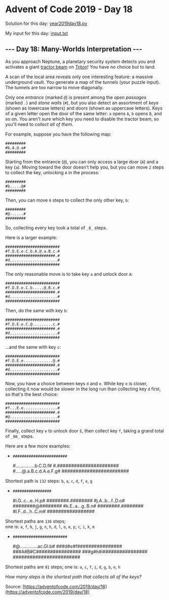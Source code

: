 # Advent of Code 2019 - Day 18

Solution for this day: [year2019day18.py](year2019/day18/year2019day18.py)

My input for this day: [input.txt](year2019/day18/input.txt)

## \--- Day 18: Many-Worlds Interpretation ---

As you approach Neptune, a planetary security system detects you and activates
a giant [tractor beam](https://en.wikipedia.org/wiki/Tractor_beam) on
[Triton](https://en.wikipedia.org/wiki/Triton_\(moon\))! You have no choice
but to land.

A scan of the local area reveals only one interesting feature: a massive
underground vault. You generate a map of the tunnels (your puzzle input). The
tunnels are too narrow to move diagonally.

Only one _entrance_ (marked `@`) is present among the _open passages_ (marked
`.`) and _stone walls_ (`#`), but you also detect an assortment of _keys_
(shown as lowercase letters) and _doors_ (shown as uppercase letters). Keys of
a given letter open the door of the same letter: `a` opens `A`, `b` opens `B`,
and so on. You aren't sure which key you need to disable the tractor beam, so
you'll need to _collect all of them_.

For example, suppose you have the following map:

    
    
    #########
    #b.A.@.a#
    #########
    

Starting from the entrance (`@`), you can only access a large door (`A`) and a
key (`a`). Moving toward the door doesn't help you, but you can move `2` steps
to collect the key, unlocking `A` in the process:

    
    
    #########
    #b.....@#
    #########
    

Then, you can move `6` steps to collect the only other key, `b`:

    
    
    #########
    #@......#
    #########
    

So, collecting every key took a total of `_8_` steps.

Here is a larger example:

    
    
    ########################
    #f.D.E.e.C.b.A.@.a.B.c.#
    ######################.#
    #d.....................#
    ########################
    

The only reasonable move is to take key `a` and unlock door `A`:

    
    
    ########################
    #f.D.E.e.C.b.....@.B.c.#
    ######################.#
    #d.....................#
    ########################
    

Then, do the same with key `b`:

    
    
    ########################
    #f.D.E.e.C.@.........c.#
    ######################.#
    #d.....................#
    ########################
    

...and the same with key `c`:

    
    
    ########################
    #f.D.E.e.............@.#
    ######################.#
    #d.....................#
    ########################
    

Now, you have a choice between keys `d` and `e`. While key `e` is closer,
collecting it now would be slower in the long run than collecting key `d`
first, so that's the best choice:

    
    
    ########################
    #f...E.e...............#
    ######################.#
    #@.....................#
    ########################
    

Finally, collect key `e` to unlock door `E`, then collect key `f`, taking a
grand total of `_86_` steps.

Here are a few more examples:

  *     ########################
    #...............b.C.D.f#
    #.######################
    #.....@.a.B.c.d.A.e.F.g#
    ########################
    

Shortest path is `132` steps: `b`, `a`, `c`, `d`, `f`, `e`, `g`

  *     #################
    #i.G..c...e..H.p#
    ########.########
    #j.A..b...f..D.o#
    ########@########
    #k.E..a...g..B.n#
    ########.########
    #l.F..d...h..C.m#
    #################
    

Shortest paths are `136` steps;  
one is: `a`, `f`, `b`, `j`, `g`, `n`, `h`, `d`, `l`, `o`, `e`, `p`, `c`, `i`,
`k`, `m`

  *     ########################
    #@..............ac.GI.b#
    ###d#e#f################
    ###A#B#C################
    ###g#h#i################
    ########################
    

Shortest paths are `81` steps; one is: `a`, `c`, `f`, `i`, `d`, `g`, `b`, `e`,
`h`

_How many steps is the shortest path that collects all of the keys?_



Source: [https://adventofcode.com/2019/day/18](https://adventofcode.com/2019/day/18)
